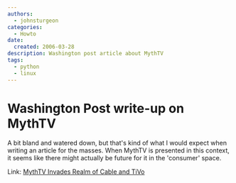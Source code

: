 ```yaml
---
authors:
  - johnsturgeon
categories:
  - Howto
date:
  created: 2006-03-28
description: Washington post article about MythTV
tags:
  - python
  - linux
---
```


# Washington Post write-up on MythTV

A bit bland and watered down, but that's kind of what I would expect when writing an article for the masses. When MythTV is presented in this context, it seems like there might actually be future for it in the 'consumer' space.

Link: [MythTV Invades Realm of Cable and TiVo](http://www.washingtonpost.com/wp-dyn/content/article/2006/03/25/AR2006032500115.html)  
